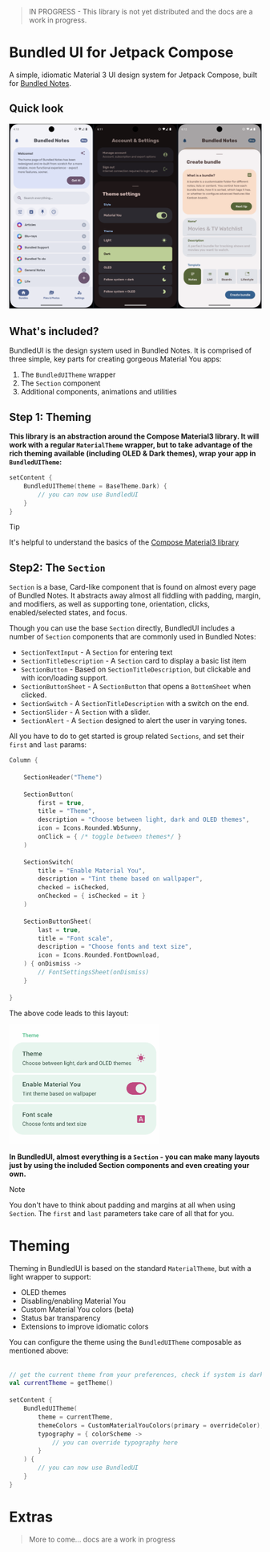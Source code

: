 > IN PROGRESS - This library is not yet distributed and the docs are a work in progress.

# Bundled UI for Jetpack Compose

A simple, idiomatic Material 3 UI design system for Jetpack Compose,
built for
[Bundled Notes](https://play.google.com/store/apps/details?id=com.xaviertobin.noted).

## Quick look

<!-- ![Basic italics usage example](images/home_page.png) -->

<img src="images/all.png"  alt="Screenshots of the library being used in Bundled Notes"/>

## What's included?

BundledUI is the design system used in Bundled Notes. It is comprised of three simple, key parts for creating gorgeous Material You apps:
1. The `BundledUITheme` wrapper
2. The `Section` component
3. Additional components, animations and utilities

## Step 1: Theming

__This library is an abstraction around the Compose Material3 library. It will work with a
regular `MaterialTheme` wrapper, but to take advantage of the rich theming available (including
OLED & Dark themes), wrap your app in `BundledUITheme`:__

```kotlin
setContent {
    BundledUITheme(theme = BaseTheme.Dark) {
        // you can now use BundledUI
    }
}
```

> [!TIP]
> It's helpful to understand the basics of
> the [Compose Material3 library](https://developer.android.com/develop/ui/compose/designsystems/material3)

## Step2: The `Section`

`Section` is a base, Card-like component that is found on almost every page of
Bundled Notes. It abstracts away almost all fiddling with padding, margin, and
modifiers, as well as supporting tone, orientation, clicks, enabled/selected states, and focus.

Though you can use the base `Section` directly, BundledUI includes a
number of `Section` components that are commonly used in Bundled Notes:

- `SectionTextInput` - A `Section` for entering text
- `SectionTitleDescription` - A `Section` card to display a basic list item
- `SectionButton` - Based on `SectionTitleDescription`, but clickable and with icon/loading support.
- `SectionButtonSheet` - A `SectionButton` that opens a `BottomSheet` when clicked.
- `SectionSwitch` - A `SectionTitleDescription` with a switch on the end.
- `SectionSlider` - A `Section` with a slider.
- `SectionAlert` - A `Section` designed to alert the user in varying tones.

All you have to do to get started is group related `Sections`, and set their
`first` and `last` params:

```kotlin
Column {

    SectionHeader("Theme")

    SectionButton(
        first = true,
        title = "Theme",
        description = "Choose between light, dark and OLED themes",
        icon = Icons.Rounded.WbSunny,
        onClick = { /* toggle between themes*/ }
    )

    SectionSwitch(
        title = "Enable Material You",
        description = "Tint theme based on wallpaper",
        checked = isChecked,
        onChecked = { isChecked = it }
    )

    SectionButtonSheet(
        last = true,
        title = "Font scale",
        description = "Choose fonts and text size",
        icon = Icons.Rounded.FontDownload,
    ) { onDismiss ->
        // FontSettingsSheet(onDismiss)
    }

}
```

The above code leads to this layout:

<img src="images/sections_basic.png" alt="Basic italics usage example" width="300" >

__In BundledUI, almost everything is a `Section` - you can make many layouts just by using
the included Section components and even creating your own.__

> [!NOTE]
> You don't have to think about padding and margins at all when
> using `Section`. The `first` and `last` parameters take care of all that for
> you.

# Theming

Theming in BundledUI is based on the standard `MaterialTheme`, but with a light wrapper to support:

- OLED themes
- Disabling/enabling Material You
- Custom Material You colors (beta)
- Status bar transparency
- Extensions to improve idiomatic colors

You can configure the theme using the `BundledUITheme` composable as mentioned above:

```kotlin

// get the current theme from your preferences, check if system is dark theme etc.
val currentTheme = getTheme()

setContent {
    BundledUITheme(
        theme = currentTheme,
        themeColors = CustomMaterialYouColors(primary = overrideColor),
        typography = { colorScheme ->
            // you can override typography here
        }
    ) {
        // you can now use BundledUI
    }
}

```

# Extras

> More to come... docs are a work in progress

